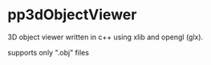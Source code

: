 # pp3dObjectViewer

3D object viewer written in c++ using xlib and opengl (glx).

supports only ".obj" files